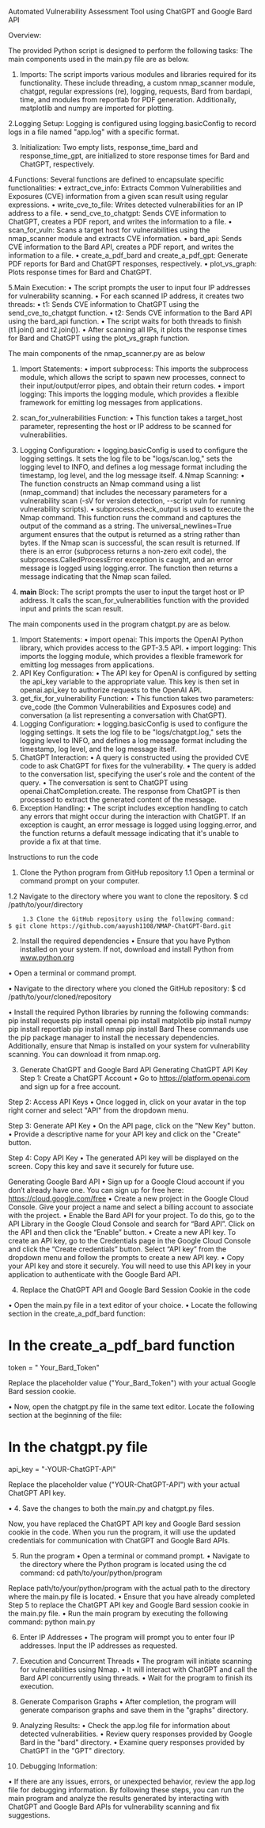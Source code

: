 Automated Vulnerability Assessment Tool using ChatGPT and Google Bard API

Overview:

The provided Python script is designed to perform the following tasks:
The main components used in the main.py file are as below.
1. Imports:
The script imports various modules and libraries required for its functionality. These include threading, a custom nmap_scanner module, chatgpt, regular expressions (re), logging, requests, Bard from bardapi, time, and modules from reportlab for PDF generation. Additionally, matplotlib and numpy are imported for plotting.

2.Logging Setup:
Logging is configured using logging.basicConfig to record logs in a file named "app.log" with a specific format.

3. Initialization:
Two empty lists, response_time_bard and response_time_gpt, are initialized to store response times for Bard and ChatGPT, respectively.

4.Functions:
Several functions are defined to encapsulate specific functionalities:
•	extract_cve_info: Extracts Common Vulnerabilities and Exposures (CVE) information from a given scan result using regular expressions.
•	write_cve_to_file: Writes detected vulnerabilities for an IP address to a file.
•	send_cve_to_chatgpt: Sends CVE information to ChatGPT, creates a PDF report, and writes the information to a file.
•	scan_for_vuln: Scans a target host for vulnerabilities using the nmap_scanner module and extracts CVE information.
•	bard_api: Sends CVE information to the Bard API, creates a PDF report, and writes the information to a file.
•	create_a_pdf_bard and create_a_pdf_gpt: Generate PDF reports for Bard and ChatGPT responses, respectively.
•	plot_vs_graph: Plots response times for Bard and ChatGPT.

5.Main Execution:
•	The script prompts the user to input four IP addresses for vulnerability scanning.
•	For each scanned IP address, it creates two threads:
•	t1: Sends CVE information to ChatGPT using the send_cve_to_chatgpt function.
•	t2: Sends CVE information to the Bard API using the bard_api function.
•	The script waits for both threads to finish (t1.join() and t2.join()).
•	After scanning all IPs, it plots the response times for Bard and ChatGPT using the plot_vs_graph function.

The main components of the nmap_scanner.py are as below

1. Import Statements:
•	import subprocess: This imports the subprocess module, which allows the script to spawn new processes, connect to their input/output/error pipes, and obtain their return codes.
•	import logging: This imports the logging module, which provides a flexible framework for emitting log messages from applications.
2. scan_for_vulnerabilities Function: 
•	This function takes a target_host parameter, representing the host or IP address to be scanned for vulnerabilities.
3. Logging Configuration:
•	logging.basicConfig is used to configure the logging settings. It sets the log file to be "logs/scan.log," sets the logging level to INFO, and defines a log message format including the timestamp, log level, and the log message itself.
4.Nmap Scanning: 
•	The function constructs an Nmap command using a list (nmap_command) that includes the necessary parameters for a vulnerability scan (-sV for version detection, --script vuln for running vulnerability scripts).
•	subprocess.check_output is used to execute the Nmap command. This function runs the command and captures the output of the command as a string. The universal_newlines=True argument ensures that the output is returned as a string rather than bytes.
If the Nmap scan is successful, the scan result is returned. If there is an error (subprocess returns a non-zero exit code), the subprocess.CalledProcessError exception is caught, and an error message is logged using logging.error. The function then returns a message indicating that the Nmap scan failed.

5. __main__ Block: 
The script prompts the user to input the target host or IP address. It calls the scan_for_vulnerabilities function with the provided input and prints the scan result.

The main components used in the program chatgpt.py are as below.
1. Import Statements:
•	import openai: This imports the OpenAI Python library, which provides access to the GPT-3.5 API.
•	import logging: This imports the logging module, which provides a flexible framework for emitting log messages from applications.
2. API Key Configuration:
•	The API key for OpenAI is configured by setting the api_key variable to the appropriate value. This key is then set in openai.api_key to authorize requests to the OpenAI API.
3. get_fix_for_vulnerability Function:
•	This function takes two parameters: cve_code (the Common Vulnerabilities and Exposures code) and conversation (a list representing a conversation with ChatGPT).
4. Logging Configuration:
•	logging.basicConfig is used to configure the logging settings. It sets the log file to be "logs/chatgpt.log," sets the logging level to INFO, and defines a log message format including the timestamp, log level, and the log message itself.
5. ChatGPT Interaction:
•	A query is constructed using the provided CVE code to ask ChatGPT for fixes for the vulnerability.
•	The query is added to the conversation list, specifying the user's role and the content of the query.
•	The conversation is sent to ChatGPT using openai.ChatCompletion.create. The response from ChatGPT is then processed to extract the generated content of the message.
6. Exception Handling:
•	The script includes exception handling to catch any errors that might occur during the interaction with ChatGPT. If an exception is caught, an error message is logged using logging.error, and the function returns a default message indicating that it's unable to provide a fix at that time.

Instructions to run the code
1. Clone the Python program from GitHub repository
1.1	Open a terminal or command prompt on your computer.

1.2	Navigate to the directory where you want to clone the repository.
$ cd /path/to/your/directory

        1.3 Clone the GitHub repository using the following command:
	$ git clone https://github.com/aayush1108/NMAP-ChatGPT-Bard.git

2. Install the required dependencies 
•	Ensure that you have Python installed on your system. If not, download and install Python from www.python.org

•	Open a terminal or command prompt.

•	Navigate to the directory where you cloned the GitHub repository:
$ cd /path/to/your/cloned/repository

•	Install the required Python libraries by running the following commands:
pip install requests
pip install openai
pip install matplotlib
pip install numpy
pip install reportlab
pip install nmap
pip install Bard
These commands use the pip package manager to install the necessary dependencies.
Additionally, ensure that Nmap is installed on your system for vulnerability scanning. You can download it from nmap.org.

3. Generate ChatGPT and Google Bard API
Generating ChatGPT API Key
Step 1: Create a ChatGPT Account
•	Go to https://platform.openai.com and sign up for a free account.

Step 2: Access API Keys
•	Once logged in, click on your avatar in the top right corner and select "API" from the dropdown menu.

Step 3: Generate API Key
•	On the API page, click on the "New Key" button.
•	Provide a descriptive name for your API key and click on the "Create" button.

Step 4: Copy API Key
•	The generated API key will be displayed on the screen. Copy this key and save it securely for future use.

Generating Google Bard API
•	Sign up for a Google Cloud account if you don’t already have one. You can sign up for free here: https://cloud.google.com/free
•	Create a new project in the Google Cloud Console. Give your project a name and select a billing account to associate with the project.
•	Enable the Bard API for your project. To do this, go to the API Library in the Google Cloud Console and search for “Bard API”. Click on the API and then click the “Enable” button.
•	Create a new API key. To create an API key, go to the Credentials page in the Google Cloud Console and click the “Create credentials” button. Select “API key” from the dropdown menu and follow the prompts to create a new API key.
•	Copy your API key and store it securely. You will need to use this API key in your application to authenticate with the Google Bard API.

4.  Replace the ChatGPT API and Google Bard Session Cookie in the code

•	Open the main.py file in a text editor of your choice.
•	Locate the following section in the create_a_pdf_bard function:	

# In the create_a_pdf_bard function
token = " Your_Bard_Token"

Replace the placeholder value ("Your_Bard_Token") with your actual Google Bard session cookie.

•	Now, open the chatgpt.py file in the same text editor.
Locate the following section at the beginning of the file:
# In the chatgpt.py file
api_key = "-YOUR-ChatGPT-API"	

Replace the placeholder value ("YOUR-ChatGPT-API") with your actual ChatGPT API key.

•	4. Save the changes to both the main.py and chatgpt.py files.

Now, you have replaced the ChatGPT API key and Google Bard session cookie in the code. When you run the program, it will use the updated credentials for communication with ChatGPT and Google Bard APIs.

5. Run the program
•	Open a terminal or command prompt.
•	Navigate to the directory where the Python program is located using the cd command:
cd path/to/your/python/program

Replace path/to/your/python/program with the actual path to the directory where the main.py file is located.
•	Ensure that you have already completed Step 5 to replace the ChatGPT API key and Google Bard session cookie in the main.py file.
•	Run the main program by executing the following command:
python main.py

6. Enter IP Addresses
•	The program will prompt you to enter four IP addresses. Input the IP addresses as requested.

7. Execution and Concurrent Threads
•	The program will initiate scanning for vulnerabilities using Nmap.
•	It will interact with ChatGPT and call the Bard API concurrently using threads.
•	Wait for the program to finish its execution.

8. Generate Comparison Graphs
•	After completion, the program will generate comparison graphs and save them in the "graphs" directory.

9. Analyzing Results:
•	Check the app.log file for information about detected vulnerabilities.
•	Review query responses provided by Google Bard in the "bard" directory.
•	Examine query responses provided by ChatGPT in the "GPT" directory.


10. Debugging Information:

•	If there are any issues, errors, or unexpected behavior, review the app.log file for debugging information.
By following these steps, you can run the main program and analyze the results generated by interacting with ChatGPT and Google Bard APIs for vulnerability scanning and fix suggestions.
